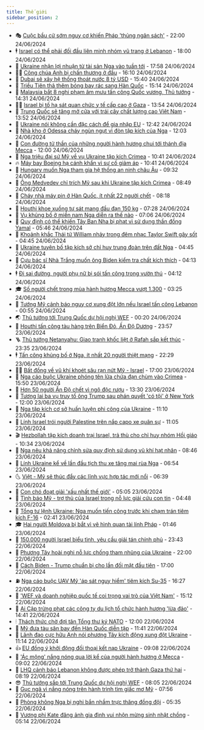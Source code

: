 ```yaml
---
title: Thế giới
sidebar_position: 2
---
```


<!-- vnexpress-the-gioi:START -->
- 🎭 [Cuộc bầu cử sớm nguy cơ khiến Pháp &#39;thủng ngân sách&#39;](https://vnexpress.net/cuoc-bau-cu-som-nguy-co-khien-phap-thung-ngan-sach-4761954.html) - 22:00 24/06/2024
- 🕴 [Israel có thể phải đối đầu liên minh nhóm vũ trang ở Lebanon](https://vnexpress.net/israel-co-the-phai-doi-dau-lien-minh-nhom-vu-trang-o-lebanon-4761788.html) - 18:00 24/06/2024
- 🤭 [Ukraine nhận lợi nhuận từ tài sản Nga vào tuần tới](https://vnexpress.net/ukraine-nhan-loi-nhuan-tu-tai-san-nga-vao-tuan-toi-4762155.html) - 17:58 24/06/2024
- 🧑‍💻 [Công chúa Anh bị chấn thương ở đầu](https://vnexpress.net/cong-chua-anh-bi-chan-thuong-o-dau-4762149.html) - 16:10 24/06/2024
- 🦏 [Dubai sẽ xây hệ thống thoát nước 8 tỷ USD](https://vnexpress.net/dubai-se-xay-he-thong-thoat-nuoc-8-ty-usd-4762139.html) - 15:40 24/06/2024
- 🦒 [Triều Tiên thả thêm bóng bay rác sang Hàn Quốc](https://vnexpress.net/trieu-tien-tha-them-bong-bay-rac-sang-han-quoc-4762125.html) - 15:14 24/06/2024
- 🌈 [Malaysia bắt 8 nghi phạm âm mưu tấn công Quốc vương, Thủ tướng](https://vnexpress.net/malaysia-bat-8-nghi-pham-am-muu-tan-cong-quoc-vuong-thu-tuong-4762121.html) - 14:31 24/06/2024
- 🧑‍🏫 [Israel bị tố hạ sát quan chức y tế cấp cao ở Gaza](https://vnexpress.net/israel-bi-to-ha-sat-quan-chuc-y-te-cap-cao-o-gaza-4762106.html) - 13:54 24/06/2024
- 🐲 [Trung Quốc sẽ tăng mở cửa với trái cây chất lượng cao Việt Nam](https://vnexpress.net/trung-quoc-se-tang-mo-cua-voi-trai-cay-chat-luong-cao-viet-nam-4762115.html) - 13:52 24/06/2024
- 🦒 [Ukraine nói không cần đặc cách để gia nhập EU](https://vnexpress.net/ukraine-noi-khong-can-dac-cach-de-gia-nhap-eu-4762099.html) - 12:42 24/06/2024
- 🐻 [Nhà kho ở Odessa cháy ngùn ngụt vì đòn tập kích của Nga](https://vnexpress.net/nha-kho-o-odessa-chay-ngun-ngut-vi-don-tap-kich-cua-nga-4762083.html) - 12:03 24/06/2024
- 🚀 [Con đường tử thần của những người hành hương chui tới thánh địa Mecca](https://vnexpress.net/con-duong-tu-than-cua-nhung-nguoi-hanh-huong-chui-toi-thanh-dia-mecca-4761750.html) - 12:00 24/06/2024
- 🥰 [Nga triệu đại sứ Mỹ về vụ Ukraine tập kích Crimea](https://vnexpress.net/nga-trieu-dai-su-my-ve-vu-ukraine-tap-kich-crimea-4762057.html) - 10:41 24/06/2024
- 🔥 [Máy bay Boeing hạ cánh khẩn vì sự cố giảm áp](https://vnexpress.net/may-bay-boeing-ha-canh-khan-vi-su-co-giam-ap-4762022.html) - 10:41 24/06/2024
- 🥳 [Hungary muốn Nga tham gia hệ thống an ninh châu Âu](https://vnexpress.net/hungary-muon-nga-tham-gia-he-thong-an-ninh-chau-au-4761991.html) - 09:32 24/06/2024
- 💼 [Ông Medvedev chỉ trích Mỹ sau khi Ukraine tập kích Crimea](https://vnexpress.net/ong-medvedev-chi-trich-my-sau-khi-ukraine-tap-kich-crimea-4761757.html) - 08:49 24/06/2024
- 🤡 [Cháy nhà máy pin ở Hàn Quốc, ít nhất 22 người chết](https://vnexpress.net/chay-nha-may-pin-o-han-quoc-it-nhat-22-nguoi-chet-4761956.html) - 08:18 24/06/2024
- 🌁 [Houthi khoe xuồng tự sát mang đầu đạn 150 kg](https://vnexpress.net/houthi-khoe-xuong-tu-sat-mang-dau-dan-150-kg-4761855.html) - 07:28 24/06/2024
- 🤩 [Vụ khủng bố ở miền nam Nga diễn ra thế nào](https://vnexpress.net/vu-khung-bo-o-mien-nam-nga-dien-ra-the-nao-4761762.html) - 07:06 24/06/2024
- 🎉 [Quy định có thể khiến Tây Ban Nha bị phạt vì sử dụng thần đồng Yamal](https://vnexpress.net/quy-dinh-co-the-khien-tay-ban-nha-bi-phat-vi-su-dung-than-dong-yamal-4761871.html) - 05:46 24/06/2024
- 🎉 [Khoảnh khắc Thái tử William nhảy trong đêm nhạc Taylor Swift gây sốt](https://vnexpress.net/khoanh-khac-thai-tu-william-nhay-trong-dem-nhac-taylor-swift-gay-sot-4761755.html) - 04:45 24/06/2024
- 🌁 [Ukraine tuyên bố tập kích sở chỉ huy trung đoàn trên đất Nga](https://vnexpress.net/ukraine-tuyen-bo-tap-kich-so-chi-huy-trung-doan-tren-dat-nga-4761810.html) - 04:45 24/06/2024
- 🌊 [Cựu bác sĩ Nhà Trắng muốn ông Biden kiểm tra chất kích thích](https://vnexpress.net/cuu-bac-si-nha-trang-muon-ong-biden-kiem-tra-chat-kich-thich-4761783.html) - 04:13 24/06/2024
- 🕴 [Đi sai đường, người phụ nữ bị sói tấn công trong vườn thú](https://vnexpress.net/di-sai-duong-nguoi-phu-nu-bi-soi-tan-cong-trong-vuon-thu-4761777.html) - 04:12 24/06/2024
- 🎓 [Số người chết trong mùa hành hương Mecca vượt 1.300](https://vnexpress.net/so-nguoi-chet-trong-mua-hanh-huong-mecca-vuot-1-300-4761749.html) - 03:25 24/06/2024
- 🦩 [Tướng Mỹ cảnh báo nguy cơ xung đột lớn nếu Israel tấn công Lebanon](https://vnexpress.net/tuong-my-canh-bao-nguy-co-xung-dot-lon-neu-israel-tan-cong-lebanon-4761733.html) - 00:55 24/06/2024
- 🌏 [Thủ tướng tới Trung Quốc dự hội nghị WEF](https://vnexpress.net/thu-tuong-toi-trung-quoc-du-hoi-nghi-wef-4761689.html) - 00:20 24/06/2024
- 🌋 [Houthi tấn công tàu hàng trên Biển Đỏ, Ấn Độ Dương](https://vnexpress.net/houthi-tan-cong-tau-hang-tren-bien-do-an-do-duong-4761718.html) - 23:57 23/06/2024
- 🪜 [Thủ tướng Netanyahu: Giao tranh khốc liệt ở Rafah sắp kết thúc](https://vnexpress.net/thu-tuong-netanyahu-giao-tranh-khoc-liet-o-rafah-sap-ket-thuc-4761723.html) - 23:35 23/06/2024
- 🕴 [Tấn công khủng bố ở Nga, ít nhất 20 người thiệt mạng](https://vnexpress.net/xa-sung-tai-mien-nam-nuoc-nga-9-nguoi-thiet-mang-4761715.html) - 22:29 23/06/2024
- 🧑‍🏫 [Bất đồng về vũ khí khoét sâu rạn nứt Mỹ - Israel](https://vnexpress.net/bat-dong-ve-vu-khi-khoet-sau-ran-nut-my-israel-4761260.html) - 17:00 23/06/2024
- 🌮 [Nga cáo buộc Ukraine phóng tên lửa chứa đạn chùm vào Crimea](https://vnexpress.net/nga-cao-buoc-ukraine-phong-ten-lua-chua-dan-chum-vao-crimea-4761702.html) - 15:50 23/06/2024
- 🚦 [Hơn 50 người Ấn Độ chết vì ngộ độc rượu](https://vnexpress.net/hon-50-nguoi-an-do-chet-vi-ngo-doc-ruou-4761686.html) - 13:30 23/06/2024
- 💫 [Tương lai ba vụ truy tố ông Trump sau phán quyết &#39;có tội&#39; ở New York](https://vnexpress.net/tuong-lai-ba-vu-truy-to-ong-trump-sau-phan-quyet-co-toi-o-new-york-4753510.html) - 12:00 23/06/2024
- 🤡 [Nga tập kích cơ sở huấn luyện phi công của Ukraine](https://vnexpress.net/nga-tap-kich-co-so-huan-luyen-phi-cong-cua-ukraine-4761673.html) - 11:10 23/06/2024
- 🦣 [Lính Israel trói người Palestine trên nắp capo xe quân sự](https://vnexpress.net/linh-israel-troi-nguoi-palestine-tren-nap-capo-xe-quan-su-4761638.html) - 11:05 23/06/2024
- 🎬 [Hezbollah tập kích doanh trại Israel, trả thù cho chỉ huy nhóm Hồi giáo](https://vnexpress.net/hezbollah-tap-kich-doanh-trai-israel-tra-thu-cho-chi-huy-nhom-hoi-giao-4761641.html) - 10:34 23/06/2024
- 🎉 [Nga nêu khả năng chỉnh sửa quy định sử dụng vũ khí hạt nhân](https://vnexpress.net/nga-neu-kha-nang-chinh-sua-quy-dinh-su-dung-vu-khi-hat-nhan-4761616.html) - 08:46 23/06/2024
- 🎡 [Lính Ukraine kể về lần đầu tịch thu xe tăng mai rùa Nga](https://vnexpress.net/linh-ukraine-ke-ve-lan-dau-tich-thu-xe-tang-mai-rua-nga-4761061.html) - 06:54 23/06/2024
- 🌜 [Việt - Mỹ sẽ thúc đẩy các lĩnh vực hợp tác mới nổi](https://vnexpress.net/viet-my-se-thuc-day-cac-linh-vuc-hop-tac-moi-noi-4761555.html) - 06:39 23/06/2024
- 🎡 [Con chó đoạt giải &#39;xấu nhất thế giới&#39;](https://vnexpress.net/con-cho-doat-giai-xau-nhat-the-gioi-4761542.html) - 05:05 23/06/2024
- 🤗 [Tình báo Mỹ - trợ thủ của Israel trong nỗ lực giải cứu con tin](https://vnexpress.net/tinh-bao-my-tro-thu-cua-israel-trong-no-luc-giai-cuu-con-tin-4759969.html) - 04:48 23/06/2024
- 🦩 [Tổng tư lệnh Ukraine: Nga muốn tiến công trước khi chạm trán tiêm kích F-16](https://vnexpress.net/tong-tu-lenh-ukraine-nga-muon-tien-cong-truoc-khi-cham-tran-tiem-kich-f-16-4759398.html) - 02:41 23/06/2024
- 🎓 [Hai người Moldova bị bắt vì vẽ hình quan tài lính Pháp](https://vnexpress.net/hai-nguoi-moldova-bi-bat-vi-ve-hinh-quan-tai-linh-phap-4761511.html) - 01:46 23/06/2024
- 🌁 [150.000 người Israel biểu tình, yêu cầu giải tán chính phủ](https://vnexpress.net/150-000-nguoi-israel-bieu-tinh-yeu-cau-giai-tan-chinh-phu-4761490.html) - 23:43 22/06/2024
- 🤩 [Phương Tây hoài nghi nỗ lực chống tham nhũng của Ukraine](https://vnexpress.net/phuong-tay-hoai-nghi-no-luc-chong-tham-nhung-cua-ukraine-4760600.html) - 22:00 22/06/2024
- 👹 [Cách Biden - Trump chuẩn bị cho lần đối mặt đầu tiên](https://vnexpress.net/cach-biden-trump-chuan-bi-cho-lan-doi-mat-dau-tien-4760938.html) - 17:00 22/06/2024
- ⛽️ [Nga cáo buộc UAV Mỹ &#39;áp sát nguy hiểm&#39; tiêm kích Su-35](https://vnexpress.net/nga-cao-buoc-uav-my-ap-sat-nguy-hiem-tiem-kich-su-35-4761443.html) - 16:27 22/06/2024
- 🚀 [&#39;WEF và doanh nghiệp quốc tế coi trọng vai trò của Việt Nam&#39;](https://vnexpress.net/wef-va-doanh-nghiep-quoc-te-coi-trong-vai-tro-cua-viet-nam-4761458.html) - 15:12 22/06/2024
- 🎡 [Ai Cập trừng phạt các công ty du lịch tổ chức hành hương &#39;lừa đảo&#39;](https://vnexpress.net/ai-cap-trung-phat-cac-cong-ty-du-lich-to-chuc-hanh-huong-lua-dao-4761456.html) - 14:41 22/06/2024
- 🕯 [Thách thức chờ đợi tân Tổng thư ký NATO](https://vnexpress.net/thach-thuc-cho-doi-tan-tong-thu-ky-nato-4760843.html) - 12:00 22/06/2024
- 🐻 [Mỹ đưa tàu sân bay đến Hàn Quốc diễn tập](https://vnexpress.net/my-dua-tau-san-bay-den-han-quoc-dien-tap-4761412.html) - 11:41 22/06/2024
- 🚦 [Lãnh đạo cực hữu Anh nói phương Tây kích động xung đột Ukraine](https://vnexpress.net/lanh-dao-cuc-huu-anh-noi-phuong-tay-kich-dong-xung-dot-ukraine-4761425.html) - 11:14 22/06/2024
- 👍 [EU đồng ý khởi động đối thoại kết nạp Ukraine](https://vnexpress.net/eu-dong-y-khoi-dong-doi-thoai-ket-nap-ukraine-4761399.html) - 09:08 22/06/2024
- 🚀 [&#39;Ác mộng&#39; nắng nóng qua lời kể của người hành hương ở Mecca](https://vnexpress.net/ac-mong-nang-nong-qua-loi-ke-cua-nguoi-hanh-huong-o-mecca-4761377.html) - 09:02 22/06/2024
- 🌮 [LHQ cảnh báo Lebanon không được phép trở thành Gaza thứ hai](https://vnexpress.net/lhq-canh-bao-lebanon-khong-duoc-phep-tro-thanh-gaza-thu-hai-4761388.html) - 08:19 22/06/2024
- 😎 [Thủ tướng sắp tới Trung Quốc dự hội nghị WEF](https://vnexpress.net/thu-tuong-sap-toi-trung-quoc-du-hoi-nghi-wef-4761372.html) - 08:05 22/06/2024
- 🐲 [Gục ngã vì nắng nóng trên hành trình tìm giấc mơ Mỹ](https://vnexpress.net/guc-nga-vi-nang-nong-tren-hanh-trinh-tim-giac-mo-my-4761323.html) - 07:56 22/06/2024
- 💫 [Phòng không Nga bị nghi bắn nhầm trực thăng đồng đội](https://vnexpress.net/phong-khong-nga-bi-nghi-ban-nham-truc-thang-dong-doi-4761307.html) - 05:35 22/06/2024
- 👀 [Vương phi Kate đăng ảnh gia đình vui nhộn mừng sinh nhật chồng](https://vnexpress.net/vuong-phi-kate-dang-anh-gia-dinh-vui-nhon-mung-sinh-nhat-chong-4761325.html) - 05:14 22/06/2024<!-- vnexpress-the-gioi:END -->